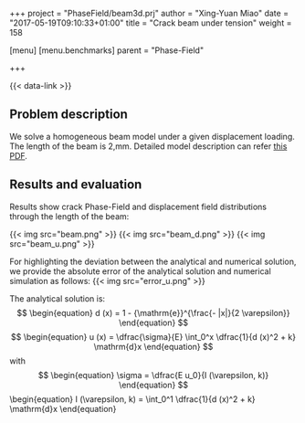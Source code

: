 +++
project = "PhaseField/beam3d.prj"
author = "Xing-Yuan Miao"
date = "2017-05-19T09:10:33+01:00"
title = "Crack beam under tension"
weight = 158

[menu]
  [menu.benchmarks]
    parent = "Phase-Field"

+++

{{< data-link >}}

## Problem description

We solve a homogeneous beam model under a given displacement loading. The length of the beam is 2\,mm. Detailed model description can refer [this PDF](Miao_Biot2017.pdf).

## Results and evaluation

Results show crack Phase-Field and displacement field distributions through the length of the beam:

{{< img src="beam.png" >}}
{{< img src="beam_d.png" >}}
{{< img src="beam_u.png" >}}

For highlighting the deviation between the analytical and numerical solution, we provide the absolute error of the analytical solution and numerical simulation as follows:
{{< img src="error_u.png" >}}

The analytical solution is:
$$
\begin{equation}
d (x) = 1 - {\mathrm{e}}^{\frac{- |x|}{2 \varepsilon}}
\end{equation}
$$
$$
\begin{equation}
u (x) = \dfrac{\sigma}{E} \int_0^x \dfrac{1}{d (x)^2 + k} \mathrm{d}x
\end{equation}
$$
with
$$
\begin{equation}
\sigma = \dfrac{E u_0}{I (\varepsilon, k)}
\end{equation}
$$
\begin{equation}
I (\varepsilon, k) =  \int_0^1  \dfrac{1}{d (x)^2 + k} \mathrm{d}x
\end{equation}
